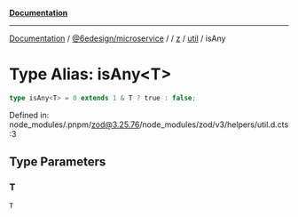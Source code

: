 [**Documentation**](../../../../../../../README.md)

***

[Documentation](../../../../../../../README.md) / [@6edesign/microservice](../../../../../README.md) / [](../../../../../README.md) / [z](../../../README.md) / [util](../README.md) / isAny

# Type Alias: isAny&lt;T&gt;

```ts
type isAny<T> = 0 extends 1 & T ? true : false;
```

Defined in: node\_modules/.pnpm/zod@3.25.76/node\_modules/zod/v3/helpers/util.d.cts:3

## Type Parameters

### T

`T`
